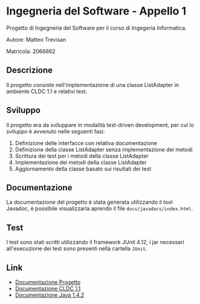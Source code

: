# Ingegneria del Software - Appello 1
Progetto di Ingegneria del Software per il corso di Ingegeria Informatica.

Autore: Matteo Trevisan

Matricola: 2066662

## Descrizione
Il progetto consiste nell'implementazione di una classe ListAdapter in ambiente
CLDC 1.1 e relativi test.

## Sviluppo
Il progetto era da sviluppare in modalità test-driven development, per cui lo sviluppo è 
avvenuto nelle seguenti fasi:
1. Definizione delle interfacce con relativa documentazione
2. Definizione della classe ListAdapter senza implementazione dei metodi
3. Scrittura dei test per i metodi della classe ListAdapter
4. Implementazione dei metodi della classe ListAdapter
5. Aggiornamento della classe basato sui risultati dei test

## Documentazione
La documentazione del progetto è stata generata utilizzando il tool Javadoc,
è possibile visualizzarla aprendo il file `docs/javadocs/index.html`.

## Test
I test sono stati scritti utilizzando il framework JUnit 4.12, i jar necessari 
all'esecuzione dei test sono presenti nella cartella `JUnit`.

## Link
- [Documentazione Progetto](javadocs/index.html)
- [Documentazione CLDC 1.1](https://docs.oracle.com/javame/config/cldc/ref-impl/cldc1.1/jsr139/)
- [Documentazione Java 1.4.2](https://www2.cs.duke.edu/csed/java/jdk1.4.2/docs/api/index.html)